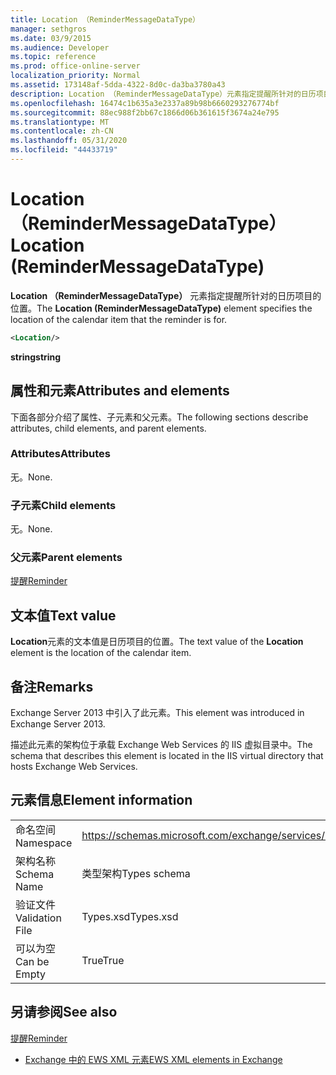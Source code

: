 ```yaml
---
title: Location （ReminderMessageDataType）
manager: sethgros
ms.date: 03/9/2015
ms.audience: Developer
ms.topic: reference
ms.prod: office-online-server
localization_priority: Normal
ms.assetid: 173148af-5dda-4322-8d0c-da3ba3780a43
description: Location （ReminderMessageDataType）元素指定提醒所针对的日历项目的位置。
ms.openlocfilehash: 16474c1b635a3e2337a89b98b6660293276774bf
ms.sourcegitcommit: 88ec988f2bb67c1866d06b361615f3674a24e795
ms.translationtype: MT
ms.contentlocale: zh-CN
ms.lasthandoff: 05/31/2020
ms.locfileid: "44433719"
---
```

# <a name="location-remindermessagedatatype"></a><span data-ttu-id="c30d1-103">Location （ReminderMessageDataType）</span><span class="sxs-lookup"><span data-stu-id="c30d1-103">Location (ReminderMessageDataType)</span></span>

<span data-ttu-id="c30d1-104">**Location （ReminderMessageDataType）** 元素指定提醒所针对的日历项目的位置。</span><span class="sxs-lookup"><span data-stu-id="c30d1-104">The **Location (ReminderMessageDataType)** element specifies the location of the calendar item that the reminder is for.</span></span> 
  
```xml
<Location/>
```

 <span data-ttu-id="c30d1-105">**string**</span><span class="sxs-lookup"><span data-stu-id="c30d1-105">**string**</span></span>
## <a name="attributes-and-elements"></a><span data-ttu-id="c30d1-106">属性和元素</span><span class="sxs-lookup"><span data-stu-id="c30d1-106">Attributes and elements</span></span>

<span data-ttu-id="c30d1-107">下面各部分介绍了属性、子元素和父元素。</span><span class="sxs-lookup"><span data-stu-id="c30d1-107">The following sections describe attributes, child elements, and parent elements.</span></span>
  
### <a name="attributes"></a><span data-ttu-id="c30d1-108">Attributes</span><span class="sxs-lookup"><span data-stu-id="c30d1-108">Attributes</span></span>

<span data-ttu-id="c30d1-109">无。</span><span class="sxs-lookup"><span data-stu-id="c30d1-109">None.</span></span>
  
### <a name="child-elements"></a><span data-ttu-id="c30d1-110">子元素</span><span class="sxs-lookup"><span data-stu-id="c30d1-110">Child elements</span></span>

<span data-ttu-id="c30d1-111">无。</span><span class="sxs-lookup"><span data-stu-id="c30d1-111">None.</span></span>
  
### <a name="parent-elements"></a><span data-ttu-id="c30d1-112">父元素</span><span class="sxs-lookup"><span data-stu-id="c30d1-112">Parent elements</span></span>

[<span data-ttu-id="c30d1-113">提醒</span><span class="sxs-lookup"><span data-stu-id="c30d1-113">Reminder</span></span>](reminder.md)
  
## <a name="text-value"></a><span data-ttu-id="c30d1-114">文本值</span><span class="sxs-lookup"><span data-stu-id="c30d1-114">Text value</span></span>

<span data-ttu-id="c30d1-115">**Location**元素的文本值是日历项目的位置。</span><span class="sxs-lookup"><span data-stu-id="c30d1-115">The text value of the **Location** element is the location of the calendar item.</span></span> 
  
## <a name="remarks"></a><span data-ttu-id="c30d1-116">备注</span><span class="sxs-lookup"><span data-stu-id="c30d1-116">Remarks</span></span>

<span data-ttu-id="c30d1-117">Exchange Server 2013 中引入了此元素。</span><span class="sxs-lookup"><span data-stu-id="c30d1-117">This element was introduced in Exchange Server 2013.</span></span>
  
<span data-ttu-id="c30d1-118">描述此元素的架构位于承载 Exchange Web Services 的 IIS 虚拟目录中。</span><span class="sxs-lookup"><span data-stu-id="c30d1-118">The schema that describes this element is located in the IIS virtual directory that hosts Exchange Web Services.</span></span>
  
## <a name="element-information"></a><span data-ttu-id="c30d1-119">元素信息</span><span class="sxs-lookup"><span data-stu-id="c30d1-119">Element information</span></span>

|||
|:-----|:-----|
|<span data-ttu-id="c30d1-120">命名空间</span><span class="sxs-lookup"><span data-stu-id="c30d1-120">Namespace</span></span>  <br/> |https://schemas.microsoft.com/exchange/services/2006/types  <br/> |
|<span data-ttu-id="c30d1-121">架构名称</span><span class="sxs-lookup"><span data-stu-id="c30d1-121">Schema Name</span></span>  <br/> |<span data-ttu-id="c30d1-122">类型架构</span><span class="sxs-lookup"><span data-stu-id="c30d1-122">Types schema</span></span>  <br/> |
|<span data-ttu-id="c30d1-123">验证文件</span><span class="sxs-lookup"><span data-stu-id="c30d1-123">Validation File</span></span>  <br/> |<span data-ttu-id="c30d1-124">Types.xsd</span><span class="sxs-lookup"><span data-stu-id="c30d1-124">Types.xsd</span></span>  <br/> |
|<span data-ttu-id="c30d1-125">可以为空</span><span class="sxs-lookup"><span data-stu-id="c30d1-125">Can be Empty</span></span>  <br/> |<span data-ttu-id="c30d1-126">True</span><span class="sxs-lookup"><span data-stu-id="c30d1-126">True</span></span>  <br/> |
   
## <a name="see-also"></a><span data-ttu-id="c30d1-127">另请参阅</span><span class="sxs-lookup"><span data-stu-id="c30d1-127">See also</span></span>



[<span data-ttu-id="c30d1-128">提醒</span><span class="sxs-lookup"><span data-stu-id="c30d1-128">Reminder</span></span>](reminder.md)


- [<span data-ttu-id="c30d1-129">Exchange 中的 EWS XML 元素</span><span class="sxs-lookup"><span data-stu-id="c30d1-129">EWS XML elements in Exchange</span></span>](ews-xml-elements-in-exchange.md)

